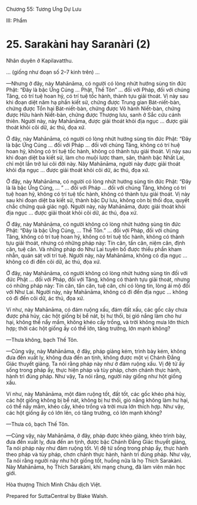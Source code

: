  

Chương 55: Tương Ưng Dự Lưu

III: Phẩm

# 25\. Sarakàni hay Saranàri (2)

Nhân duyên ở Kapilavatthu.

… (giống như đoạn số 2–7 kinh trên) …

—Nhưng ở đây, này Mahānāma, có người có lòng nhứt hướng sùng tín đức Phật: “Ðây là bậc Ứng Cúng … Phật, Thế Tôn” … đối với Pháp, đối với chúng Tăng, có trí tuệ hoan hỷ, có trí tuệ tốc hành, thành tựu giải thoát. Vị này sau khi đoạn diệt năm hạ phần kiết sử, chứng được Trung gian Bát-niết-bàn, chứng được Tổn hại Bát-niết-bàn, chứng được Vô hành Niết-bàn, chứng được Hữu hành Niết-bàn, chứng được Thượng lưu, sanh ở Sắc cứu cánh thiên. Người này, này Mahānāma, được giải thoát khỏi địa ngục … được giải thoát khỏi cõi dữ, ác thú, đọa xứ.

Ở đây, này Mahānāma, có người có lòng nhứt hướng sùng tín đức Phật: “Ðây là bậc Ứng Cúng … đối với Pháp … đối với chúng Tăng, không có trí huệ hoan hỷ, không có trí tuệ tốc hành, không có thành tựu giải thoát. Vị này sau khi đoạn diệt ba kiết sử, làm cho muội lược tham, sân, thành bậc Nhất Lai, chỉ một lần trở lui cõi đời này. Này Mahānāma, người này được giải thoát khỏi địa ngục … được giải thoát khỏi cõi dữ, ác thú, đọa xứ.

Ở đây, này Mahānāma, có người có lòng nhứt hướng sùng tín đức Phật: “Ðây là là bậc Ứng Cúng, … ” … đối với Pháp … đối với chúng Tăng, không có trí tuệ hoan hỷ, không có trí tuệ tốc hành, không có thành tựu giải thoát. Vị này sau khi đoạn diệt ba kiết sử, thành bậc Dự lưu, không còn bị thối đọa, quyết chắc chứng quả giác ngộ. Người này, này Mahānāma, được giải thoát khỏi địa ngục … được giải thoát khỏi cõi dữ, ác thú, đọa xứ.

Ở đây, này Mahānāma, có người không có lòng nhứt hướng sùng tín đức Phật: “Ðây là bậc Ứng Cúng, … Thế Tôn.” … đối với Pháp, đối với chúng Tăng, không có trí tuệ hoan hỷ, không có trí tuệ tốc hành, không có thành tựu giải thoát, nhưng có những pháp này: Tín căn, tấn căn, niệm căn, định căn, tuệ căn. Và những pháp do Như Lai tuyên bố được thiểu phần kham nhẫn, quán sát với trí tuệ. Người này, này Mahānāma, không có địa ngục … không có đi đến cõi dữ, ác thú, đọa xứ.

Ở đây, này Mahānāma, có người không có lòng nhứt hướng sùng tín đối với đức Phật … đối với Pháp, đối với Tăng, không có thành tựu giải thoát, nhưng có những pháp này: Tín căn, tấn căn, tuệ căn, chỉ có lòng tin, lòng ái mộ đối với Như Lai. Người này, này Mahānāma, không có đi đến địa ngục … không có đi đến cõi dữ, ác thú, đọa xứ.

Ví như, này Mahānāma, có đám ruộng xấu, đám đất xấu, các gốc cây chưa được phá hủy, các hột giống bị bể nát, bị hư thối, bị gió nắng làm cho hư hại, không thể nẩy mầm, không khéo cấy trồng, và trời không mưa lớn thích hợp; thời các hột giống ấy có thể lớn, tăng trưởng, lớn mạnh không?

—Thưa không, bạch Thế Tôn.

—Cũng vậy, này Mahānāma, ở đây, pháp giảng kém, trình bày kém, không đưa đến xuất ly, không đưa đến an tịnh, không được một vị Chánh Ðẳng Giác thuyết giảng. Ta nói rằng pháp này như ở đám ruộng xấu. Vị đệ tử ấy sống trong pháp ấy, thực hiện pháp và tùy pháp, chơn chánh thực hành, hành trì đúng pháp. Như vậy, Ta nói rằng, người này giống như hột giống xấu.

Ví như, này Mahānāma, một đám ruộng tốt, đất tốt, các gốc khéo phá hủy, các hột giống không bị bể nát, không bị hư thối, gió nắng không làm hư hại, có thể nẩy mầm, khéo cấy, khéo trồng và trời mưa lớn thích hợp. Như vậy, các hột giống ấy có lớn lên, có tăng trưởng, có lớn mạnh không?

—Thưa có, bạch Thế Tôn.

—Cũng vậy, này Mahānāma, ở đây, pháp được khéo giảng, khéo trình bày, đưa đến xuất ly, đưa đến an tịnh, được bậc Chánh Ðẳng Giác thuyết giảng, Ta nói pháp này như đám ruộng tốt. Vị đệ tử sống trong pháp ấy, thực hành theo pháp và tùy pháp, chơn chánh thực hành, hành trì đúng pháp. Như vậy, Ta nói rằng người này như hột giống tốt, huống nữa là họ Thích Sarakàni. Này Mahānāma, họ Thích Sarakàni, khi mạng chung, đã làm viên mãn học giới.

Hòa thượng Thích Minh Châu dịch Việt.

Prepared for SuttaCentral by Blake Walsh.